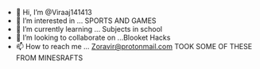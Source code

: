 - 👋 Hi, I’m @Viraaj141413
- 👀 I’m interested in ... SPORTS AND GAMES
- 🌱 I’m currently learning ... Subjects in school
- 💞️ I’m looking to collaborate on ...Blooket Hacks
- 📫 How to reach me ... Zoravir@protonmail.com                                                               TOOK SOME OF THESE FROM MINESRAFTS

<!--- 
Viraaj141413/Viraaj141413 is a ✨ special ✨ repository because its `README.md` (this file) appears on your GitHub profile.
You can click the Preview link to take a look at your changes.
--->

